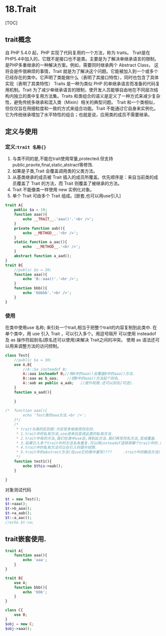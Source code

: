 # 18.Trait
[TOC]

## trait概念
自 PHP 5.4.0 起，PHP 实现了代码复用的一个方法，称为 traits。
Trait是在PHP5.4中加入的，它既不是接口也不是类。主要是为了解决单继承语言的限制。是PHP多重继承的一种解决方案。例如，需要同时继承两个 Abstract Class， 这将会是件很麻烦的事情，Trait 就是为了解决这个问题。它能被加入到一个或多个已经存在的类中。它声明了类能做什么（表明了其接口特性），同时也包含了具体实现（表明了其类特性）
Traits 是一种为类似 PHP 的单继承语言而准备的代码复用机制。Trait 为了减少单继承语言的限制，使开发人员能够自由地在不同层次结构内独立的类中复用方法集。Traits 和类组合的语义是定义了一种方式来减少复杂性，避免传统多继承和混入类（Mixin）相关的典型问题。
Trait 和一个类相似，但仅仅旨在用细粒度和一致的方式来组合功能。Trait 不能通过它自身来实例化。它为传统继承增加了水平特性的组合；也就是说，应用类的成员不需要继承。

## 定义与使用
### 定义:`trait 名称{}`
1. 与类不同的是,不能在trait使用常量,protected.但支持public,pravite,final,static,atstract等修饰.
2. 如果是子类,Trait 会覆盖调用类的父类方法。
3. 从基类继承的成员被 Trait 插入的成员所覆盖。优先顺序是：来自当前类的成员覆盖了 Trait 的方法，而 Trait 则覆盖了被继承的方法。
4. Trait 不能像类一样使用 new 实例化对象。
5. 单个 Trait 可由多个 Trait 组成。[嵌套,也可以用use引入]
```php
trait A{
	public $a = 10;
	function aaa(){
		echo __TRAIT__.'aaa()'.'<br />';
	}
	private function aab(){
		echo __METHOD__.'<br />';
	}
	static function a_aac(){
		echo  __METHOD__.'<br />';
	}
	abstract function a_aad();
}
trait B{
	//public $a = 20;
	function aaa(){
		echo 'B::aaa()'.'<br />';
	}
	function bbb(){
		echo 'bbbbb'.'<br />';
	}
}
```

### 使用
在类中使用use 名称; 来引处一个trait,相当于把整个trait的内容复制到此类中.
在单个类中，用 use 引入 Trait ，可以引入多个。用逗号隔开
可以使用 insteadof 及 as 操作符起别名(原名还可以使用)来解决 Trait之间的冲突。
使用 as 语法还可以用来调整方法的访问控制。
```php
class Test{
	//public $a = 30;
	use A,B{
		//A::$a insteadof B;
		A::aaa insteadof B;//用A中的aaa()去覆盖B中的aaa()方法.
		B::aaa as b_aaa;	//把B中的aaa()方法起个别名.
		A::aab as public a_aab;   //提升权限.还可以别名[可选].
	}
	function a_aad(){
		
	}
	
/*	function aaa(){
		echo 'Test类的aaa方法.<br />';
	}*/
	/*
	 * trait与类的区别是:为实现多继承而存在的.
	 * 1.trait中的私有方法,use进来后变成此类的私有方法.
	 * 2.trait中有的方法,我们在类中use后,得到此方法.我们再写同名方法,变成覆盖.
	 * 3.如果引入多个trait中的方法名有重复.可以用insteadof选择用哪个trait中的.如果两个都想用,再用as起别名
	 * 4.trait中的私有方法可以在引入时提升权限.
	 * 5.trait中的abstract方法(在use它的类中重写)???     .trait中的静态方法(可以直接用)???   trait中的变量(不能重复.未找到解决办法)???
	 */
	function test1(){
		echo $this->aab();
	}
	
}
```
对象测试代码
```php
$t = new Test();
$t->aaa();
$t->b_aaa();
$t->a_aab();
$t::a_aac();
//echo $t->a;
```
## trait嵌套使用.
```php
trait A{
	function aaa(){
		echo 'aaa';
	}
}

trait B{
	use A;
	function bbb(){
		echo 'bbb';
	}
}

class C{
	use B;
}
$obj = new C;
$obj->aaa();
```



